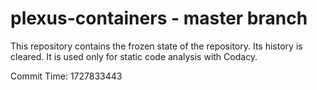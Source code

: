 # plexus-containers - master branch

This repository contains the frozen state of the repository.
Its history is cleared. It is used only for static code
analysis with Codacy.

Commit Time: 1727833443
